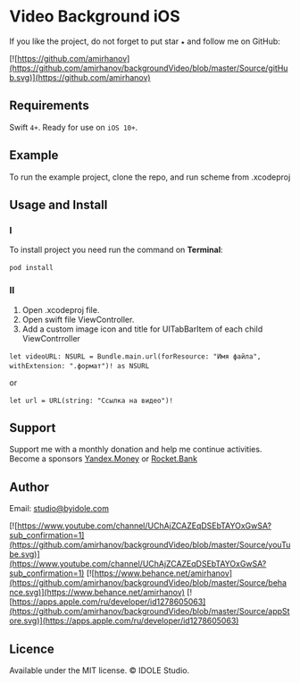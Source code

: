 # Video Background iOS

<img align="right" src="" width="250"/>



If you like the project, do not forget to put star `★` and follow me on GitHub:

[![https://github.com/amirhanov](https://github.com/amirhanov/backgroundVideo/blob/master/Source/gitHub.svg)](https://github.com/amirhanov)

## Requirements

Swift `4+`. Ready for use on `iOS 10+`.

## Example

To run the example project, clone the repo, and run scheme from .xcodeproj

## Usage and Install

### I

To install project you need run the command on **Terminal**:

```pod install```

### II

1. Open .xcodeproj file.
2. Open swift file ViewController.
3. Add a custom image icon and title for UITabBarItem of each child ViewContrroller

```let videoURL: NSURL = Bundle.main.url(forResource: "Имя файла", withExtension: ".формат")! as NSURL```

or 

```let url = URL(string: "Ссылка на видео")!```

## Support

Support me with a monthly donation and help me continue activities. Become a sponsors [Yandex.Money](http://bit.ly/2HivTkw) or [Rocket.Bank](http://bit.ly/2TsB8ov)

## Author

Email: studio@byidole.com

[![https://www.youtube.com/channel/UChAjZCAZEqDSEbTAYOxGwSA?sub_confirmation=1](https://github.com/amirhanov/backgroundVideo/blob/master/Source/youTube.svg)](https://www.youtube.com/channel/UChAjZCAZEqDSEbTAYOxGwSA?sub_confirmation=1) 
[![https://www.behance.net/amirhanov](https://github.com/amirhanov/backgroundVideo/blob/master/Source/behance.svg)](https://www.behance.net/amirhanov)
[![https://apps.apple.com/ru/developer/id1278605063](https://github.com/amirhanov/backgroundVideo/blob/master/Source/appStore.svg)](https://apps.apple.com/ru/developer/id1278605063)

## Licence

Available under the MIT license.
© IDOLE Studio.
